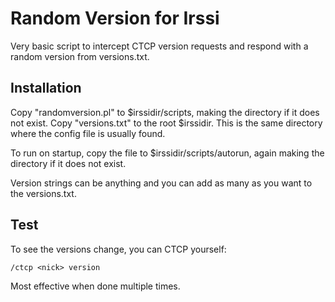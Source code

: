 # Random Version for Irssi

Very basic script to intercept CTCP version requests and respond with a random version from versions.txt. 

## Installation
Copy "randomversion.pl" to $irssidir/scripts, making the directory if it does not exist.
Copy "versions.txt" to the root $irssidir. This is the same directory where the config file is usually found. 

To run on startup, copy the file to $irssidir/scripts/autorun, again making the directory if it does not exist.

Version strings can be anything and you can add as many as you want to the versions.txt.

## Test
To see the versions change, you can CTCP yourself:

```
/ctcp <nick> version
```

Most effective when done multiple times.
